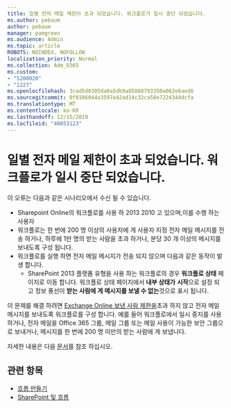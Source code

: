 ```yaml
---
title: 일별 전자 메일 제한이 초과 되었습니다. 워크플로가 일시 중단 되었습니다.
ms.author: pebaum
author: pebaum
manager: pamgreen
ms.audience: Admin
ms.topic: article
ROBOTS: NOINDEX, NOFOLLOW
localization_priority: Normal
ms.collection: Adm_O365
ms.custom:
- "5200020"
- "1227"
ms.openlocfilehash: 3cad5d8305da0a5db9a85888793350a062e6aed6
ms.sourcegitcommit: 0f0186044a3597e42ad14c32ca58e7224344dcfa
ms.translationtype: MT
ms.contentlocale: ko-KR
ms.lasthandoff: 12/15/2019
ms.locfileid: "40053123"
---
```

# <a name="daily-email-limit-exceeded-workflow-is-suspended"></a>일별 전자 메일 제한이 초과 되었습니다. 워크플로가 일시 중단 되었습니다.

이 오류는 다음과 같은 시나리오에서 수신 될 수 있습니다.

- Sharepoint Online의 워크플로를 사용 하 2013 2010 고 있으며,이를 수행 하는 사용자
- 워크플로는 한 번에 200 명 이상의 사용자에 게 사용자 지정 전자 메일 메시지를 전송 하거나, 하루에 1만 명의 받는 사람을 초과 하거나, 분당 30 개 이상의 메시지를 보내도록 구성 됩니다.
- 워크플로를 실행 하면 전자 메일 메시지가 전송 되지 않으며 다음과 같은 동작이 발생 합니다.
    - SharePoint 2013 플랫폼 유형을 사용 하는 워크플로의 경우 **워크플로 상태** 페이지로 이동 합니다. 워크플로 상태 페이지에서 **내부 상태가** **시작**으로 설정 되 고 정보 풍선이 **받는 사람에 게 메시지를 보낼 수 없는**것으로 표시 됩니다.

이 문제를 해결 하려면 [Exchange Online 보낸 사람 제한을](https://docs.microsoft.com/office365/servicedescriptions/exchange-online-service-description/exchange-online-limits#recipientlimits)초과 하지 않고 전자 메일 메시지를 보내도록 워크플로를 구성 합니다. 예를 들어 워크플로에서 일시 중지를 사용 하거나, 전자 메일을 Office 365 그룹, 메일 그룹 또는 메일 사용이 가능한 보안 그룹으로 보내거나, 메시지를 한 번에 200 명 미만의 받는 사람에 게 보냅니다.


자세한 내용은 다음 [문서](https://support.microsoft.com/help/3150442/daily-email-limit-has-exceeded-and-your-workflow-has-been-suspended-or)를 참조 하십시오.

## <a name="related-topics"></a>관련 항목
- [흐름 만들기](https://support.office.com/article/Create-a-flow-for-a-list-or-library-in-SharePoint-Online-or-OneDrive-for-Business-a9c3e03b-0654-46af-a254-20252e580d01) 
- [SharePoint 및 흐름](https://flow.microsoft.com/blog/sharepoint-and-flow/) 